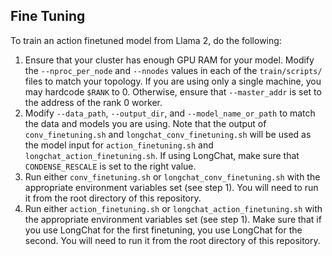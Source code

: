 ## Fine Tuning

To train an action finetuned model from Llama 2, do the following:

1.  Ensure that your cluster has enough GPU RAM for your model. Modify the `--nproc_per_node` and `--nnodes` values in each of the `train/scripts/` files to match your topology. If you are using only a single machine, you may hardcode `$RANK` to 0. Otherwise, ensure that `--master_addr` is set to the address of the rank 0 worker.
2.  Modify `--data_path`, `--output_dir`, and `--model_name_or_path` to match the data and models you are using. Note that the output of `conv_finetuning.sh` and `longchat_conv_finetuning.sh` will be used as the model input for `action_finetuning.sh` and `longchat_action_finetuning.sh`. If using LongChat, make sure that `CONDENSE_RESCALE` is set to the right value.
3.  Run either `conv_finetuning.sh` or `longchat_conv_finetuning.sh` with the appropriate environment variables set (see step 1). You will need to run it from the root directory of this repository.
3.  Run either `action_finetuning.sh` or `longchat_action_finetuning.sh` with the appropriate environment variables set (see step 1). Make sure that if you use LongChat for the first finetuning, you use LongChat for the second. You will need to run it from the root directory of this repository.
